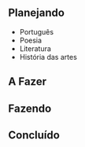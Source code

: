 ## Planejando
- Português  
- Poesia  
- Literatura  
- História das artes  

## A Fazer

## Fazendo

## Concluído